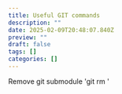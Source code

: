 ```yaml
---
title: Useful GIT commands
description: ""
date: 2025-02-09T20:48:07.840Z
preview: ""
draft: false
tags: []
categories: []
---
```

Remove git submodule
'git rm <path-to-submodule>'